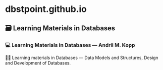 # dbstpoint.github.io
## 🗃️ Learning Materials in Databases

### 💻 Learning Materials in Databases — Andrii M. Kopp

🧑‍🎓 Learning materials in Databases — Data Models and Structures, Design and Development of Databases.